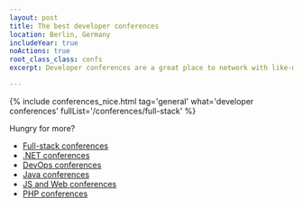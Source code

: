 ```yaml
---
layout: post
title: The best developer conferences
location: Berlin, Germany
includeYear: true
noActions: true
root_class_class: confs
excerpt: Developer conferences are a great place to network with like-minded developers and learn from the best software engineers in our field. Thousands of conferences happening around the world, but not all of them are equally good. Below is my list of best developer conferences to attend. I personally attended every conference on the list. 

---
```


{% include conferences_nice.html tag='general' what='developer conferences' fullList='/conferences/full-stack' %}

Hungry for more?

* [Full-stack conferences](/conferences/full-stack)
* [.NET conferences](/conferences/dotnet)
* [DevOps conferences](/conferences/devops)
* [Java conferences](/conferences/ultimate-list-of-java-conferences)
* [JS and Web conferences](/conferences/javascript-and-web)
* [PHP conferences](/conferences/php)